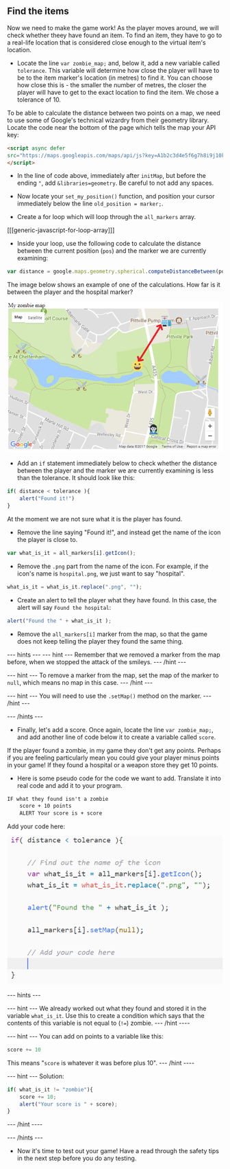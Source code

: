 ## Find the items

Now we need to make the game work! As the player moves around, we will check whether theey have found an item. To find an item, they have to go to a real-life location that is considered close enough to the virtual item's location.

+ Locate the line `var zombie_map;` and, below it, add a new variable called `tolerance`. This variable will determine how close the player will have to be to the item marker's location (in metres) to find it. You can choose how close this is - the smaller the number of metres, the closer the player will have to get to the exact location to find the item. We chose a tolerance of 10.

To be able to calculate the distance between two points on a map, we need to use some of Google's technical wizardry from their geometry library. Locate the code near the bottom of the page which tells the map your API key:

```html
<script async defer
src="https://maps.googleapis.com/maps/api/js?key=A1b2c3d4e5f6g7h8i9j10k11&callback=initMap">
</script>
```

+ In the line of code above, immediately after `initMap`, but before the ending `"`, add `&libraries=geometry`. Be careful to not add any spaces.

+ Now locate your `set_my_position()` function, and position your cursor immediately below the line `old_position = marker;`.

+ Create a for loop which will loop through the `all_markers` array.

[[[generic-javascript-for-loop-array]]]

+ Inside your loop, use the following code to calculate the distance between the current position (`pos`) and the marker we are currently examining:

```javascript
var distance = google.maps.geometry.spherical.computeDistanceBetween(pos, all_markers[i].getPosition());
```
The image below shows an example of one of the calculations. How far is it between the player and the hospital marker?

![What we are calculating](images/what-we-are-calculating.png)

+ Add an `if` statement immediately below to check whether the distance between the player and the marker we are currently examining is less than the tolerance. It should look like this:

```javascript
if( distance < tolerance ){
    alert("Found it!")
}
```

At the moment we are not sure what it is the player has found.

+ Remove the line saying "Found it!", and instead get the name of the icon the player is close to.

```javascript
var what_is_it = all_markers[i].getIcon();
```

+ Remove the `.png` part from the name of the icon. For example, if the icon's name is `hospital.png`, we just want to say "hospital".

```javascript
what_is_it = what_is_it.replace(".png", "");

```
+ Create an alert to tell the player what they have found. In this case, the alert will say `Found the hospital`:

```javascript
alert("Found the " + what_is_it );
```

+ Remove the `all_markers[i]` marker from the map, so that the game does not keep telling the player they found the same thing.

--- hints ---
--- hint ---
Remember that we removed a marker from the map before, when we stopped the attack of the smileys.
--- /hint ---

--- hint ---
To remove a marker from the map, set the map of the marker to `null`, which means no map in this case.
--- /hint ---

--- hint ---
You will need to use the `.setMap()` method on the marker.
--- /hint ---

--- /hints ---

+ Finally, let's add a score. Once again, locate the line `var zombie_map;`, and add another line of code below it to create a variable called `score`.

If the player found a zombie, in my game they don't get any points. Perhaps if you are feeling particularly mean you could give your player minus points in your game! If they found a hospital or a weapon store they get 10 points.

+ Here is some pseudo code for the code we want to add. Translate it into real code and add it to your program.

```html
IF what they found isn't a zombie
    score + 10 points
    ALERT Your score is + score
```
Add your code here:

![Add a score](images/add-score.png)


--- hints ---

--- hint ---
We already worked out what they found and stored it in the variable `what_is_it`. Use this to create a condition which says that the contents of this variable is not equal to (`!=`) zombie.
--- /hint ----

--- hint ---
You can add on points to a variable like this:

```javascript
score += 10
```
This means "`score` is whatever it was before plus 10".
--- /hint ----

--- hint ---
Solution:
```javascript
if( what_is_it != "zombie"){
    score += 10;
    alert("Your score is " + score);
}
```
--- /hint ----

--- /hints ---

+ Now it's time to test out your game! Have a read through the safety tips in the next step before you do any testing.
